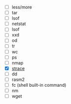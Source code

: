 + [ ] less/more
+ [ ] tar
+ [ ] lsof
+ [ ] netstat
+ [ ] lsof
+ [ ] xxd
+ [ ] od
+ [ ] tr
+ [ ] wc
+ [ ] ps
+ [ ] nmap
+ [x] [strace](./cmd/strace.md)
+ [ ] dd
+ [ ] rasm2
+ [ ] fc (shell built-in command)
+ [ ] nm
+ [ ] wget